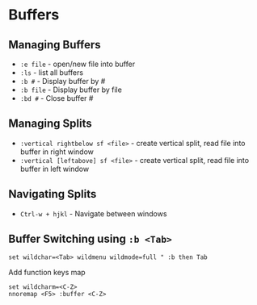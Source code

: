 # Buffers

## Managing Buffers

- `:e file`     - open/new file into buffer
- `:ls`         - list all buffers
- `:b #`        - Display buffer by # 
- `:b file`     - Display buffer by file
- `:bd #`       - Close buffer #



## Managing Splits

- `:vertical rightbelow sf <file>`    - create vertical split, read file into buffer in right window
- `:vertical [leftabove] sf <file>`   - create vertical split, read file into buffer in left window



## Navigating Splits

- `Ctrl-w + hjkl` - Navigate between windows


## Buffer Switching using `:b <Tab>`

```
set wildchar=<Tab> wildmenu wildmode=full " :b then Tab
```

Add function keys map

```
set wildcharm=<C-Z>
nnoremap <F5> :buffer <C-Z> 
```

